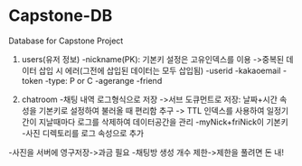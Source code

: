 # Capstone-DB
Database for Capstone Project


1. users(유저 정보)
-nickname(PK): 기본키 설정은 고유인덱스를 이용
->중복된 데이터 삽입 시 에러(그전에 삽입된 데이터는 모두 삽입됨)
-userid
-kakaoemail
-token
-type: P or C
-agerange
-friend

2. chatroom
-채팅 내역 로그형식으로 저장
->서브 도큐먼트로 저장: 날짜+시간 속성을 기본키로 설정하여 불러올 때 편리함 추구
-> TTL 인덱스를 사용하여 일정기간이 지날때마다 로그를 삭제하여 데이터공간을 관리
-myNick+friNick이 기본키
-사진 디렉토리를 로그 속성으로 추가

-사진을 서버에 영구저장->과금 필요
-채팅방 생성 개수 제한->제한을 풀려면 돈 내!
